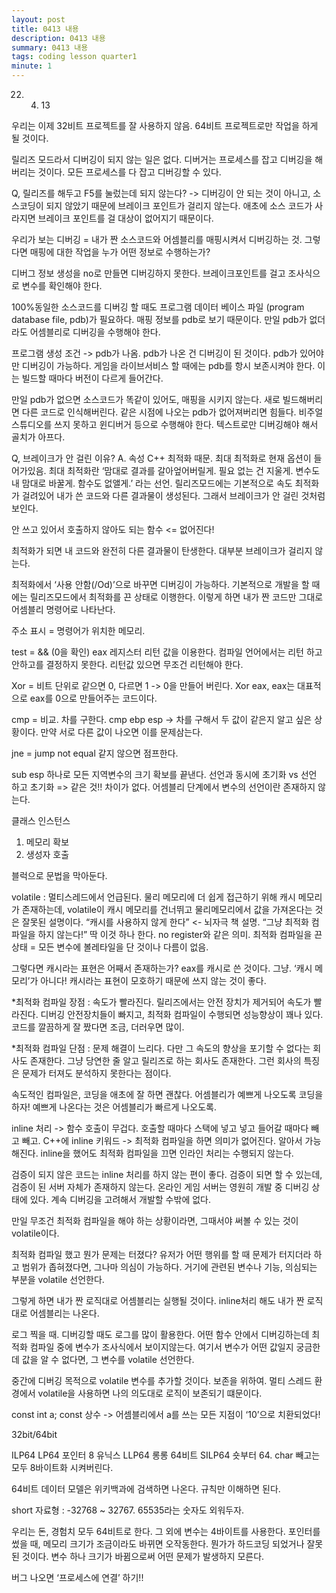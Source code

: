 ```yaml
---
layout: post
title: 0413 내용
description: 0413 내용
summary: 0413 내용
tags: coding lesson quarter1
minute: 1
---
```


22. 4. 13


우리는 이제 32비트 프로젝트를 잘 사용하지 않음. 
64비트 프로젝트로만 작업을 하게 될 것이다.

릴리즈 모드라서 디버깅이 되지 않는 일은 없다.
디버거는 프로세스를 잡고 디버깅을 해버리는 것이다.
모든 프로세스를 다 잡고 디버깅할 수 있다.

Q, 릴리즈를 해두고 F5를 눌렀는데 되지 않는다?
-> 디버깅이 안 되는 것이 아니고, 소스코딩이 되지 않았기 때문에 브레이크 포인트가 걸리지 않는다.
애초에 소스 코드가 사라지면 브레이크 포인트를 걸 대상이 없어지기 때문이다.

우리가 보는 디버깅 = 내가 짠 소스코드와 어셈블리를 매핑시켜서 디버깅하는 것.
그렇다면 매핑에 대한 작업을 누가 어떤 정보로 수행하는가?

디버그 정보 생성을 no로 만들면 디버깅하지 못한다.
브레이크포인트를 걸고 조사식으로 변수를 확인해야 한다.

100%동일한 소스코드를 디버깅 할 때도
프로그램 데이터 베이스 파일 (program database file, pdb)가 필요하다.
매핑 정보를 pdb로 보기 때문이다.
만일 pdb가 없더라도 어셈블리로 디버깅을 수행해야 한다.

프로그램 생성 조건 -> pdb가 나옴.
pdb가 나온 건 디버깅이 된 것이다. 
pdb가 있어야만 디버깅이 가능하다. 게임을 라이브서비스 할 때에는 pdb를 항시 보존시켜야 한다. 이는 빌드할 때마다 버전이 다르게 들어간다.

만일 pdb가 없으면 소스코드가 똑같이 있어도, 매핑을 시키지 않는다.
새로 빌드해버리면 다른 코드로 인식해버린다.
같은 시점에 나오는 pdb가 없어져버리면 힘들다.
비주얼 스튜디오를 쓰지 못하고 윈디버거 등으로 수행해야 한다. 텍스트로만 디버깅해야 해서 골치가 아프다.

Q, 브레이크가 안 걸린 이유?
A. 속성 C++ 최적화 때문. 최대 최적화로 현재 옵션이 들어가있음.
최대 최적화란 ‘맘대로 결과를 갈아엎어버릴게. 필요 없는 건 지울게. 변수도 내 맘대로 바꿀게. 함수도 없앨게.’ 라는 선언.
릴리즈모드에는 기본적으로 속도 최적화가 걸려있어 내가 쓴 코드와 다른 결과물이 생성된다.
그래서 브레이크가 안 걸린 것처럼 보인다.

안 쓰고 있어서 호출하지 않아도 되는 함수 <= 없어진다!

최적화가 되면 내 코드와 완전히 다른 결과물이 탄생한다.
대부분 브레이크가 걸리지 않는다.

최적화에서 ‘사용 안함(/Od)’으로 바꾸면 디버깅이 가능하다.
기본적으로 개발을 할 때에는 릴리즈모드에서 최적화를 끈 상태로 이행한다.
이렇게 하면 내가 짠 코드만 그대로 어셈블리 명령어로 나타난다.

주소 표시 = 명령어가 위치한 메모리.

test = && (0을 확인)
eax 레지스터 리턴 값을 이용한다.
컴파일 언어에서는 리턴 하고 안하고를 결정하지 못한다. 리턴값 있으면 무조건 리턴해야 한다.

Xor = 비트 단위로 같으면 0, 다르면 1 -> 0을 만들어 버린다.
Xor eax, eax는 대표적으로 eax를 0으로 만들어주는 코드이다.

cmp = 비교. 차를 구한다.
cmp ebp esp -> 차를 구해서 두 값이 같은지 알고 싶은 상황이다.
만약 서로 다른 값이 나오면 이를 문제삼는다.

jne = jump not equal 같지 않으면 점프한다.

sub esp 하나로 모든 지역변수의 크기 확보를 끝낸다.
선언과 동시에 초기화 vs 선언 하고 초기화 => 같은 것!! 차이가 없다.
어셈블리 단계에서 변수의 선언이란 존재하지 않는다.

클래스 인스턴스
1. 메모리 확보
2. 생성자 호출

블럭으로 문법을 막아둔다.

volatile : 멀티스레드에서 언급된다.
물리 메모리에 더 쉽게 접근하기 위해 캐시 메모리가 존재하는데,
volatile이 캐시 메모리를 건너뛰고 물리메모리에서 값을 가져온다는 것은 잘못된 설명이다.
“캐시를 사용하지 않게 한다” <- 뇌자극 책 설명.
“그냥 최적화 컴파일을 하지 않는다!” 딱 이것 하나 한다. no register와 같은 의미.
최적화 컴파일을 끈 상태 = 모든 변수에 볼레타일을 단 것이나 다름이 없음.

그렇다면 캐시라는 표현은 어째서 존재하는가?
eax를 캐시로 쓴 것이다. 그냥. ‘캐시 메모리’가 아니다!
캐시라는 표현이 모호하기 때문에 쓰지 않는 것이 좋다.

*최적화 컴파일 장점 : 속도가 빨라진다.
릴리즈에서는 안전 장치가 제거되어 속도가 빨라진다.
디버깅 안전장치들이 빠지고, 최적화 컴파일이 수행되면 성능향상이 꽤나 있다.
코드를 깔끔하게 잘 짰다면 조금, 더러우면 많이.

*최적화 컴파일 단점 : 문제 해결이 느리다.
다만 그 속도의 향상을 포기할 수 없다는 회사도 존재한다.
그냥 당연한 줄 알고 릴리즈로 하는 회사도 존재한다.
그런 회사의 특징은 문제가 터져도 분석하지 못한다는 점이다.

속도적인 컴파일은, 코딩을 애초에 잘 하면 괜찮다.
어셈블리가 예쁘게 나오도록 코딩을 하자!
예쁘게 나온다는 것은 어셈블리가 빠르게 나오도록.

inline 처리 -> 함수 호출이 무겁다. 
호출할 때마다 스택에 넣고 넣고 들어갈 때마다 빼고 빼고.
C++에 inline 키워드 -> 최적화 컴파일을 하면 의미가 없어진다. 알아서 가능해진다.
inline을 했어도 최적화 컴파일을 끄면 인라인 처리는 수행되지 않는다.

검증이 되지 않은 코드는 inline 처리를 하지 않는 편이 좋다.
검증이 되면 할 수 있는데, 검증이 된 서버 자체가 존재하지 않는다.
온라인 게임 서버는 영원히 개발 중 디버깅 상태에 있다.
계속 디버깅을 고려해서 개발할 수밖에 없다.

만일 무조건 최적화 컴파일을 해야 하는 상황이라면,
그때서야 써볼 수 있는 것이 volatile이다.

최적화 컴파일 했고 뭔가 문제는 터졌다? 
유저가 어떤 행위를 할 때 문제가 터지더라 하고 범위가 좁혀졌다면, 그나마 의심이 가능하다.
거기에 관련된 변수나 기능, 의심되는 부분을 volatile 선언한다.

그렇게 하면 내가 짠 로직대로 어셈블리는 실행될 것이다.
inline처리 해도 내가 짠 로직대로 어셈블리는 나온다.

로그 찍을 때.
디버깅할 때도 로그를 많이 활용한다.
어떤 함수 안에서 디버깅하는데 최적화 컴파일 중에 변수가 조사식에서 보이지않는다.
여기서 변수가 어떤 값일지 궁금한데 값을 알 수 없다면,
그 변수를 volatile 선언한다.

중간에 디버깅 목적으로 volatile 변수를 추가할 것이다.
보존을 위하여.
멀티 스레드 환경에서 volatile을 사용하면 나의 의도대로 로직이 보존되기 떄문이다.

const int a;
const 상수 -> 어셈블리에서 a를 쓰는 모든 지점이 ‘10’으로 치환되었다! 

32bit/64bit

ILP64
LP64 포인터 8 유닉스
LLP64 롱롱 64비트
SILP64 숏부터 64. char 빼고는 모두 8바이트화 시켜버린다.

64비트 데이터 모델은 위키백과에 검색하면 나온다.
규칙만 이해하면 된다.

short 자료형 : -32768 ~ 32767.
65535라는 숫자도 외워두자.

우리는 돈, 경험치 모두 64비트로 한다.
그 외에 변수는 4바이트를 사용한다.
포인터를 썼을 때, 메모리 크기가 조금이라도 바뀌면 오작동한다.
뭔가가 하드코딩 되었거나 잘못된 것이다.
변수 하나 크기가 바뀜으로써 어떤 문제가 발생하지 모른다.

버그 나오면 ‘프로세스에 연결’ 하기!!


